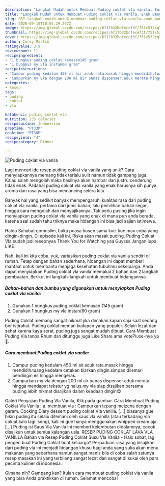 ```yaml
---
description: "Langkah Mudah untuk Membuat Puding coklat vla vanila, Enak Banget"
title: "Langkah Mudah untuk Membuat Puding coklat vla vanila, Enak Banget"
slug: 857-langkah-mudah-untuk-membuat-puding-coklat-vla-vanila-enak-banget
date: 2020-09-10T10:05:29.267Z
image: https://img-global.cpcdn.com/recipes/6f17b32bdfecef3f/751x532cq70/puding-coklat-vla-vanila-foto-resep-utama.jpg
thumbnail: https://img-global.cpcdn.com/recipes/6f17b32bdfecef3f/751x532cq70/puding-coklat-vla-vanila-foto-resep-utama.jpg
cover: https://img-global.cpcdn.com/recipes/6f17b32bdfecef3f/751x532cq70/puding-coklat-vla-vanila-foto-resep-utama.jpg
author: Corey Martin
ratingvalue: 3.9
reviewcount: 11
recipeingredient:
- "1 bungkus puding coklat kemasan145 gram"
- "1 bungkus my vla instan60 gram"
recipeinstructions:
- "Campur puding kedalam 450 ml air.aduk rata.masak hingga mendidih.tuang kedalam cetakan biarkan dingin.simpan dilemari pendingin es hingga mengeras."
- "Campurkan my vla dengan 200 ml air panas dispenser.aduk merata hingga mendapat tekstur yg halus.my vla siap disajikan bersama puding.lebih nikmat disajikan dalam keadaan dingin😋"
categories:
- Resep
tags:
- puding
- coklat
- vla

katakunci: puding coklat vla 
nutrition: 235 calories
recipecuisine: Indonesian
preptime: "PT33M"
cooktime: "PT30M"
recipeyield: "4"
recipecategory: Dinner

---
```



![Puding coklat vla vanila](https://img-global.cpcdn.com/recipes/6f17b32bdfecef3f/751x532cq70/puding-coklat-vla-vanila-foto-resep-utama.jpg)

Lagi mencari ide resep puding coklat vla vanila yang unik? Cara menyiapkannya memang tidak terlalu sulit namun tidak gampang juga. Kalau salah mengolah maka hasilnya akan hambar dan justru cenderung tidak enak. Padahal puding coklat vla vanila yang enak harusnya sih punya aroma dan rasa yang bisa memancing selera kita.

Banyak hal yang sedikit banyak mempengaruhi kualitas rasa dari puding coklat vla vanila, pertama dari jenis bahan, lalu pemilihan bahan segar, hingga cara mengolah dan menyajikannya. Tak perlu pusing jika ingin menyiapkan puding coklat vla vanila yang enak di mana pun anda berada, karena asal sudah tahu triknya maka hidangan ini bisa jadi sajian istimewa.

Haloo Sahabat gomuslim, buka puasa bosen sama kue-kue mau coba yang dingin-dingin. Di episode kali ini, Riska akan masak puding. Puding Coklat Vla sudah jadi resepnyaa Thank You for Watching yaa Guysss Jangan lupa LIKE.


Nah, kali ini kita coba, yuk, variasikan puding coklat vla vanila sendiri di rumah. Tetap dengan bahan sederhana, hidangan ini dapat memberi manfaat untuk membantu menjaga kesehatan tubuhmu sekeluarga. Anda dapat menyiapkan Puding coklat vla vanila memakai 2 bahan dan 2 langkah pembuatan. Berikut ini langkah-langkah untuk membuat hidangannya.

<!--inarticleads1-->

##### Bahan-bahan dan bumbu yang digunakan untuk menyiapkan Puding coklat vla vanila:

1. Gunakan 1 bungkus puding coklat kemasan.(145 gram)
1. Gunakan 1 bungkus my vla instan(60 gram)


Puding Coklat memang sangat nikmat jika dimakan kapan saja saat sedang ber istirahat. Puding coklat meman kudapan yang populer. Selain lezat dan sehat karena kaya serat, puding juga sangat mudah dibuat. Cara Membuat Puding Vla tanpa Rhum dan ditunggu juga Like Share ama votePluse-nya ya 🙂. 

<!--inarticleads2-->

##### Cara membuat Puding coklat vla vanila:

1. Campur puding kedalam 450 ml air.aduk rata.masak hingga mendidih.tuang kedalam cetakan biarkan dingin.simpan dilemari pendingin es hingga mengeras.
1. Campurkan my vla dengan 200 ml air panas dispenser.aduk merata hingga mendapat tekstur yg halus.my vla siap disajikan bersama puding.lebih nikmat disajikan dalam keadaan dingin😋


Galeri Penyajian Puding Vla Vanila, Klik pada gambar. Cara Membuat Puding Coklat Vla Vanila : a. membuat vla : Campurkan tepung meizena dengan garam. Cooking Diary dessert puding coklat Vla vanilla. […] biasanya gue bikin puding itu selalu ditemani oleh saus vla vanilla (atau terkadang vla coklat kalo lagi iseng), kali ini gue hanya menggunakan whipped cream aja […] Puding isi Saus Vla Vanilla ini memberi kelembutan didalamnya, cocok disajikan untuk semua kalangan usia. RESEP PUDING COKLAT LAVA VLA VANILLA Bahan vla Resep Puding Coklat Susu Vla Vanila - Halo sobat, lagi pengen buat Puding Coklat buat keluarga? Perpaduan rasa yang disajikan dari puding vla ini menjadi hidangan khusu bagi anda yang suka akan menu makanan yang sederhana namun sangat manis bila di coba salah satunya resep masakan ini yang terbilang sangat lezat dan sangat di sukai oleh para pecinta kuliner di indonesia. 

Gimana nih? Gampang kan? Itulah cara membuat puding coklat vla vanila yang bisa Anda praktikkan di rumah. Selamat mencoba!
